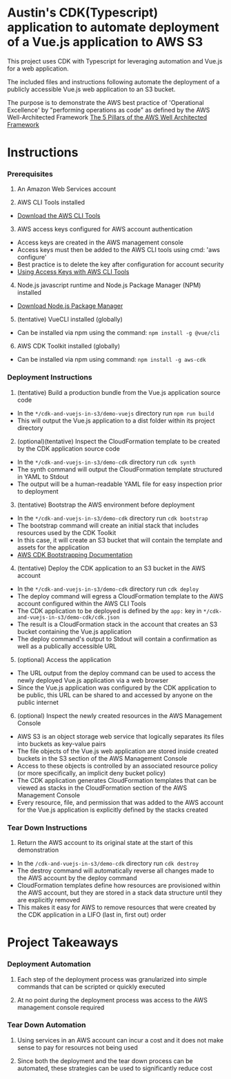 # Austin's CDK(Typescript) application to automate deployment of a Vue.js application to AWS S3

This project uses CDK with Typescript for leveraging automation and Vue.js for a web application.

The included files and instructions following automate the deployment of a publicly accessible Vue.js web application to an S3 bucket.

The purpose is to demonstrate the AWS best practice of 'Operational Excellence' by "performing operations as code" as defined by the AWS Well-Architected Framework
  [The 5 Pillars of the AWS Well Architected Framework](https://aws.amazon.com/blogs/apn/the-5-pillars-of-the-aws-well-architected-framework/)



# Instructions

### Prerequisites

1. An Amazon Web Services account

2. AWS CLI Tools installed
  * [Download the AWS CLI Tools](https://docs.aws.amazon.com/cli/latest/userguide/install-cliv2.html)

3. AWS access keys configured for AWS account authentication
  * Access keys are created in the AWS management console
  * Access keys must then be added to the AWS CLI tools using cmd: 'aws configure'
  * Best practice is to delete the key after configuration for account security
  * [Using Access Keys with AWS CLI Tools](https://docs.aws.amazon.com/cli/latest/userguide/cli-chap-configure.html)

4. Node.js javascript runtime and Node.js Package Manager (NPM) installed
  * [Download Node.js Package Manager](https://nodejs.org/en/download/package-manager/)

5. (tentative) VueCLI installed (globally)
  * Can be installed via npm using the command: `npm install -g @vue/cli`

6. AWS CDK Toolkit installed (globally)
  * Can be installed via npm using command: `npm install -g aws-cdk`



### Deployment Instructions 

1. (tentative) Build a production bundle from the Vue.js application source code
  * In the `*/cdk-and-vuejs-in-s3/demo-vuejs` directory run `npm run build`
  * This will output the Vue.js application to a dist folder within its project directory

2. (optional)(tentative) Inspect the CloudFormation template to be created by the CDK application source code 
  * In the `*/cdk-and-vuejs-in-s3/demo-cdk` directory run `cdk synth`
  * The synth command will output the CloudFormation template structured in YAML to Stdout
  * The output will be a human-readable YAML file for easy inspection prior to deployment

3. (tentative) Bootstrap the AWS environment before deployment
  * In the `*/cdk-and-vuejs-in-s3/demo-cdk` directory run `cdk bootstrap`
  * The bootstrap command will create an initial stack that includes resources used by the CDK Toolkit
  * In this case, it will create an S3 bucket that will contain the template and assets for the application
  * [AWS CDK Bootstrapping Documentation](https://docs.aws.amazon.com/cdk/latest/guide/bootstrapping.html)

4. (tentative) Deploy the CDK application to an S3 bucket in the AWS account
  * In the `*/cdk-and-vuejs-in-s3/demo-cdk` directory run `cdk deploy`
  * The deploy command will egress a CloudFormation template to the AWS account configured within the AWS CLI Tools
  * The CDK application to be deployed is defined by the `app:` key in `*/cdk-and-vuejs-in-s3/demo-cdk/cdk.json`
  * The result is a CloudFormation stack in the account that creates an S3 bucket containing the Vue.js application
  * The deploy command's output to Stdout will contain a confirmation as well as a publically accessible URL

5. (optional) Access the application
  * The URL output from the deploy command can be used to access the newly deployed Vue.js application via a web browser
  * Since the Vue.js application was configured by the CDK application to be public, this URL can be shared to and accessed by anyone on the public internet

6. (optional) Inspect the newly created resources in the AWS Management Console
  * AWS S3 is an object storage web service that logically separates its files into buckets as key-value pairs
  * The file objects of the Vue.js web application are stored inside created buckets in the S3 section of the AWS Management Console
  * Access to these objects is controlled by an associated resource policy (or more specifically, an implicit deny bucket policy)
  * The CDK application generates CloudFormation templates that can be viewed as stacks in the CloudFormation section of the AWS Management Console
  * Every resource, file, and permission that was added to the AWS account for the Vue.js application is explicitly defined by the stacks created



### Tear Down Instructions

1. Return the AWS account to its original state at the start of this demonstration
  * In the `/cdk-and-vuejs-in-s3/demo-cdk` directory run `cdk destroy`
  * The destroy command will automatically reverse all changes made to the AWS account by the deploy command
  * CloudFormation templates define how resources are provisioned within the AWS account, but they are stored in a stack data structure until they are explicitly removed
  * This makes it easy for AWS to remove resources that were created by the CDK application in a LIFO (last in, first out) order


# Project Takeaways

### Deployment Automation

1. Each step of the deployment process was granularized into simple commands that can be scripted or quickly executed

2. At no point during the deployment process was access to the AWS management console required



### Tear Down Automation

1. Using services in an AWS account can incur a cost and it does not make sense to pay for resources not being used

2. Since both the deployment and the tear down process can be automated, these strategies can be used to significantly reduce cost





